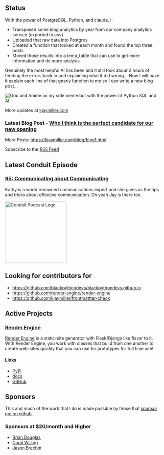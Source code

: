 ## Status

<p>With the power of PostgreSQL, Python, and claude, I:</p>

<ul>
<li>Transposed some blog analytics by year from our company analytics service (exported to csv)</li>
<li>Uploaded that raw data into Postgres</li>
<li>Created a function that looked at each month and found the top three posts</li>
<li>Moved those results into a temp_table that can use to get more information and do more analysis</li>
</ul>

<p>Genuinely the most helpful AI has been and it still took about 2 hours of feeding the errors back in and explaining what it did wrong... Now I will have it explain each line of that gnarly function to me so I can write a new blog post...</p>

<p><img alt="God and Anime on my side meme but with the power of Python SQL and AI" src="https://kjaymiller.azureedge.net/media/power-of-python-sql-ai.jpg" /></p>

More updates at [kjaymiller.com](https://kjaymiller.com/microblog/microblog)

### Latest Blog Post - [Who I think is the perfect candidate for our new opening](https://kjaymiller.com/blog/who-i-think-is-the-perfect-candidate-for-our-new-opening.html)

More Posts: <https://kjaymiller.com/blog/blog1.html>.

Subscribe to the [RSS Feed](https://kjaymiller.com/allposts.rss)

## Latest Conduit Episode

### [95: Communicating about Communicating](http://relay.fm/conduit/95)

Kathy is a world renowned communications expert and she gives us the tips and tricks about effective communication. Oh yeah Jay is there too.

<img src="https://kjaymiller.s3-us-west-2.amazonaws.com/images/conduit_artwork.png" height="200" width="200" alt="Conduit Podcast Logo"/>

## Looking for contributors for

- <https://github.com/blackpythondevs/blackpythondevs.github.io>
- <https://github.com/render-engine/render-engine>
- <https://github.com/kjaymiller/frontmattter-check>

## Active Projects

### [Render Engine]

[Render Engine] is a static-site generator with Flask/Django like flavor to it.
With Render Engine, you work with classes that build from one another to create
web-sites quickly that you can use for prototypes for full time use!

#### Links

- [PyPI](https://pypi.org/project/render-engine)
- [docs](https://render-engine.readthedocs.io)
- [GitHub](https://github.com/kjaymiller/render_engine)

## Sponsors

This and much of the work that I do is made possible by those that [sponsor me
on github](https://github.com/sponsors/kjaymiller).

### Sponsors at $20/month and Higher

- [Brian Douglas](https://github.com/bdougie)
- [Carol Willing](https://github.com/willingc)
- [Jason Brechin](https://github.com/brechin)

[Render Engine]: https://render-engine.readthedocs.io
